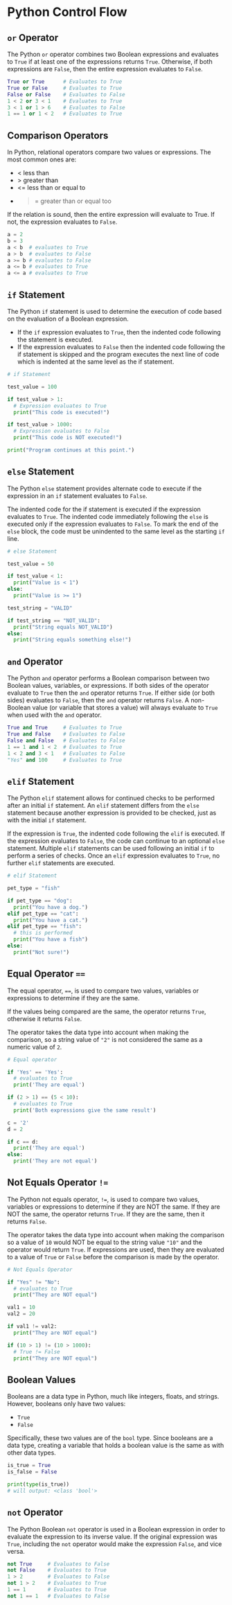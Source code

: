 # Python Control Flow

## `or` Operator

The Python `or` operator combines two Boolean expressions and evaluates to `True` if at least one of the expressions returns `True`. Otherwise, if both expressions are `False`, then the entire expression evaluates to `False`.
```Python
True or True      # Evaluates to True
True or False     # Evaluates to True
False or False    # Evaluates to False
1 < 2 or 3 < 1    # Evaluates to True
3 < 1 or 1 > 6    # Evaluates to False
1 == 1 or 1 < 2   # Evaluates to True
```

## Comparison Operators

In Python, relational operators compare two values or expressions. The most common ones are:

- < less than
- \> greater than
- <= less than or equal to
- >= greater than or equal too

If the relation is sound, then the entire expression will evaluate to True. If not, the expression evaluates to `False`.
```Python
a = 2
b = 3
a < b  # evaluates to True
a > b  # evaluates to False
a >= b # evaluates to False
a <= b # evaluates to True
a <= a # evaluates to True
```
## `if` Statement

The Python `if` statement is used to determine the execution of code based on the evaluation of a Boolean expression.

- If the `if` expression evaluates to `True`, then the indented code following the statement is executed.
- If the expression evaluates to `False` then the indented code following the if statement is skipped and the program executes the next line of code which is indented at the same level as the if statement.
```Python
# if Statement

test_value = 100

if test_value > 1:
  # Expression evaluates to True
  print("This code is executed!")

if test_value > 1000:
  # Expression evaluates to False
  print("This code is NOT executed!")

print("Program continues at this point.")
```

## `else` Statement

The Python `else` statement provides alternate code to execute if the expression in an `if` statement evaluates to `False`.

The indented code for the if statement is executed if the expression evaluates to `True`. The indented code immediately following the `else` is executed only if the expression evaluates to `False`. To mark the end of the `else` block, the code must be unindented to the same level as the starting `if` line.
```Python
# else Statement

test_value = 50

if test_value < 1:
  print("Value is < 1")
else:
  print("Value is >= 1")

test_string = "VALID"

if test_string == "NOT_VALID":
  print("String equals NOT_VALID")
else:
  print("String equals something else!")
```

## `and` Operator

The Python `and` operator performs a Boolean comparison between two Boolean values, variables, or expressions. If both sides of the operator evaluate to `True` then the `and` operator returns `True`. If either side (or both sides) evaluates to `False`, then the `and` operator returns `False`. A non-Boolean value (or variable that stores a value) will always evaluate to `True` when used with the `and` operator.
```Python
True and True     # Evaluates to True
True and False    # Evaluates to False
False and False   # Evaluates to False
1 == 1 and 1 < 2  # Evaluates to True
1 < 2 and 3 < 1   # Evaluates to False
"Yes" and 100     # Evaluates to True
```

## `elif` Statement

The Python `elif` statement allows for continued checks to be performed after an initial `if` statement. An `elif` statement differs from the `else` statement because another expression is provided to be checked, just as with the initial `if` statement.

If the expression is `True`, the indented code following the `elif` is executed. If the expression evaluates to `False`, the code can continue to an optional `else` statement. Multiple `elif` statements can be used following an initial `if` to perform a series of checks. Once an `elif` expression evaluates to `True`, no further `elif` statements are executed.
```Python
# elif Statement

pet_type = "fish"

if pet_type == "dog":
  print("You have a dog.")
elif pet_type == "cat":
  print("You have a cat.")
elif pet_type == "fish":
  # this is performed
  print("You have a fish")
else:
  print("Not sure!")
```

## Equal Operator `==`

The equal operator, `==`, is used to compare two values, variables or expressions to determine if they are the same.

If the values being compared are the same, the operator returns `True`, otherwise it returns `False`.

The operator takes the data type into account when making the comparison, so a string value of `"2"` is not considered the same as a numeric value of `2`.
```Python
# Equal operator

if 'Yes' == 'Yes':
  # evaluates to True
  print('They are equal')

if (2 > 1) == (5 < 10):
  # evaluates to True
  print('Both expressions give the same result')

c = '2'
d = 2

if c == d:
  print('They are equal')
else:
  print('They are not equal')
```

## Not Equals Operator `!=`

The Python not equals operator, `!=`, is used to compare two values, variables or expressions to determine if they are NOT the same. If they are NOT the same, the operator returns `True`. If they are the same, then it returns `False`.

The operator takes the data type into account when making the comparison so a value of `10` would NOT be equal to the string value `"10"` and the operator would return `True`. If expressions are used, then they are evaluated to a value of `True` or `False` before the comparison is made by the operator.
```Python
# Not Equals Operator

if "Yes" != "No":
  # evaluates to True
  print("They are NOT equal")

val1 = 10
val2 = 20

if val1 != val2:
  print("They are NOT equal")

if (10 > 1) != (10 > 1000):
  # True != False
  print("They are NOT equal")
```

## Boolean Values

Booleans are a data type in Python, much like integers, floats, and strings. However, booleans only have two values:

- `True`
- `False`

Specifically, these two values are of the `bool` type. Since booleans are a data type, creating a variable that holds a boolean value is the same as with other data types.
```Python
is_true = True
is_false = False

print(type(is_true)) 
# will output: <class 'bool'>
```

## `not` Operator

The Python Boolean `not` operator is used in a Boolean expression in order to evaluate the expression to its inverse value. If the original expression was `True`, including the `not` operator would make the expression `False`, and vice versa.
```Python
not True     # Evaluates to False
not False    # Evaluates to True
1 > 2        # Evaluates to False
not 1 > 2    # Evaluates to True
1 == 1       # Evaluates to True
not 1 == 1   # Evaluates to False
```